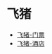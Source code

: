 # 飞猪 

* [飞猪-门票](/solution/she-ji-yu-jia-gou/fei-zhu/fei-732a-men-piao.md)
* [飞猪-酒店](/solution/she-ji-yu-jia-gou/fei-zhu/fei-732a-jiu-dian.md)